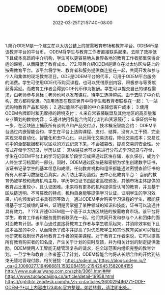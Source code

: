 ﻿---
weight: 
title: "ODEM(ODE)"
description: "ODEM是一个建立在以太坊公链上的按需教育市场和教育平台"
date: 2022-03-25T21:57:40+08:00
lastmod: 2022-03-25T16:45:40+08:00
draft: false
authors: ["Metabd"]
featuredImage: "odemode.webp"
link: ""
tags: ["数字代币","ODEM(ODE)"]
categories: ["navigation"]
navigation: ["数字代币"]
lightgallery: true
toc: true
pinned: false
recommend: false
recommend1: false
---
1.简介ODEM是一个建立在以太坊公链上的按需教育市场和教育平台。ODEM币是该教育平台的平台币。 ODEM将学生与教育工作者直接联系起来，去除了效率低下且成本高昂的中介机构，学生可以更容易地从世界各地的教育工作者那里获得合适的课程，从而降低了教育成本。??2.项目介绍ODEM是建立在以太坊区块链上的按需教育平台。该平台将学生、教育者和服务提供商连接在一起，共同开发和参与个人和集体的现场教育项目。ODE是ODEM平台的代币，可用于ODEM平台服务的消费。学生可使用ODE代币购买课程，也可以凭借原创内容、积极参与等贡献获得奖励。而教育工作者会得到ODE代币作为报酬。学生可以提交自己的课程需求，由老师参与竞标；老师也可以发布课程，待学生选择购买。由于去除了中介机构，双方都将受惠。?应用场景在现实世界中将学生和教育者联系在一起：
1.一站式购物教育产品和服务；
2.通过删除不必要的中介来降低客户成本；
3.使用ODEM令牌即时和无摩擦的跨境支付；
4.来自常春藤联盟及其他地区的高质量和专业策划的教育内容；
5.通过使用智能合约简化谈判和资源履行；
6.保证信任每一步，在区块链上捕获所有谈判点和产品交付点，技术概况智能合约：
ODEM平台通过内嵌智能合约，学生在平台上选购课程、支付、结算，没有人工干预，完全实现交易自动化、智能化和去中心化，以此简化交易流程，降低交易成本；交易过程中的全部数据都将以区块的方式记录下来，不会被篡改，提高交易的安全性。分布式存储学习记录，学历认证：
区块链技术可以来进行分布式学习记录与存储，学生在ODEM平台上的学习记录和阶段学习成果通过区块存储，永久保存，成为个人终生学习档案的一部分。同时，ODEM通过区块链和密钥为学生创建数字证书，该证书记录学生的基本信息和成绩，任何教育机构和组织都能通过密钥查验证书的所有人和学习数据是否真实，从而防止学历造假。去中心化教育平台：
当前的教育仍被学校和政府机构主导，学历学位证书由固定高校颁发，其他市场主体提供的教育占比重较小，且认证困难。未来将有更多的机构提供受认可的教育，并且基于区块链透明、不可篡改的特点，机构自身能够提供学习认证，证明学生的学习效果，机构颁发的证书具有同等效力。通过ODEM平台购买学习课程的学生，都能获得基于学习成绩的证书，证明是否掌握了某种领域的知识和技能，证书可以流通并具有效力。 ? ??3.评述ODEM是一个基于以太坊区块链的按需教育市场。该平台将学生，教育工作者和服务提供者联系在一起，他们共同开发和参与个人和团体的面对面教育计划。该平台通过直接将教育工作者与学生联系起来，并消除效率低下且成本高昂的中介，从而降低了成本并提高了对优质教学生和其他教育买家可以轻松地研究和找到世界各地教育工作者的完美课程。对于教育工作者来说，它可以提高所有教育购买者的知名度，产生关于计划的实时反馈，并为相关计划的制定提供激励。ODEM使用人工智能无缝管理复杂的请求，在全球范围内组织完整的教育计划。一旦学生和教育工作者签订了计划，ODEM智能合约将从长期合作的开始到结束无缝地管理付款。相关链接：https://odem.io/
https://blogs.odem.io/?_ga=2.10060277.194986811.1582084155-21542945.1582084155
http://www.qukuaiwang.com.cn/szhb/3061.html###
https://www.tuoluocaijing.cn/article/detail-19958.html
https://rightbtc.zendesk.com/hc/zh-cn/articles/360029466771-ODE-ODEM-?*以上内容由1234btc官方整理，如若转载，请注明出处。
